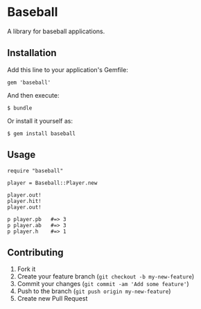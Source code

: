 # Baseball

A library for baseball applications.

## Installation

Add this line to your application's Gemfile:

    gem 'baseball'

And then execute:

    $ bundle

Or install it yourself as:

    $ gem install baseball

## Usage

    require "baseball"

    player = Baseball::Player.new

    player.out!
    player.hit!
    player.out!

    p player.pb   #=> 3
    p player.ab   #=> 3
    p player.h    #=> 1

## Contributing

1. Fork it
2. Create your feature branch (`git checkout -b my-new-feature`)
3. Commit your changes (`git commit -am 'Add some feature'`)
4. Push to the branch (`git push origin my-new-feature`)
5. Create new Pull Request
